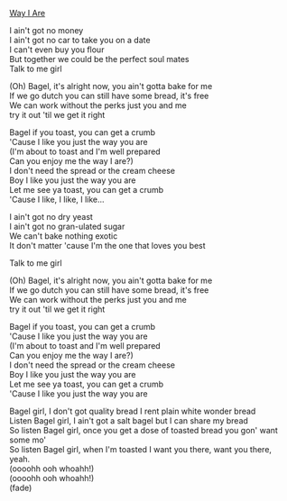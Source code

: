 [Way I Are](https://www.youtube.com/watch?v=U5rLz5AZBIA)

I ain't got no money  
I ain't got no car to take you on a date  
I can't even buy you flour  
But together we could be the perfect soul mates  
Talk to me girl

(Oh) Bagel, it's alright now, you ain't gotta bake for me  
If we go dutch you can still have some bread, it's free  
We can work without the perks just you and me  
try it out 'til we get it right

Bagel if you toast, you can get a crumb  
'Cause I like you just the way you are  
(I'm about to toast and I'm well prepared  
Can you enjoy me the way I are?)  
I don't need the spread or the cream cheese  
Boy I like you just the way you are  
Let me see ya toast, you can get a crumb  
'Cause I like, I like, I like...

I ain't got no dry yeast  
I ain't got no gran-ulated sugar  
We can't bake nothing exotic  
It don't matter 'cause I'm the one that loves you best

Talk to me girl

(Oh) Bagel, it's alright now, you ain't gotta bake for me  
If we go dutch you can still have some bread, it's free  
We can work without the perks just you and me  
try it out 'til we get it right

Bagel if you toast, you can get a crumb  
'Cause I like you just the way you are  
(I'm about to toast and I'm well prepared  
Can you enjoy me the way I are?)  
I don't need the spread or the cream cheese  
Boy I like you just the way you are  
Let me see ya toast, you can get a crumb  
'Cause I like you just the way you are

Bagel girl, I don't got quality bread I rent plain white wonder bread  
Listen Bagel girl, I ain't got a salt bagel but I can share my bread  
So listen Bagel girl, once you get a dose of toasted bread you gon' want some mo'  
So listen Bagel girl, when I'm toasted I want you there, want you there, yeah.  
(oooohh ooh whoahh!)  
(oooohh ooh whoahh!)  
(fade)
